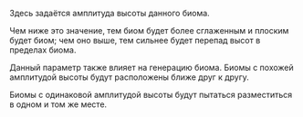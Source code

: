 Здесь задаётся амплитуда высоты данного биома.

Чем ниже это значение, тем биом будет более сглаженным и плоским будет биом; чем оно выше, тем сильнее будет перепад
высот в пределах биома.

Данный параметр также влияет на генерацию биома.
Биомы с похожей амплитудой высоты будут расположены ближе друг к другу.

Биомы с одинаковой амплитудой высоты будут пытаться разместиться в одном и том же месте.